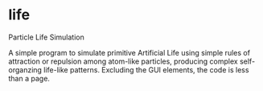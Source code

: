 # life
Particle Life Simulation

A simple program to simulate primitive Artificial Life using simple rules of attraction or repulsion among atom-like particles, producing complex self-organzing life-like patterns. Excluding the GUI elements, the code is less than a page.
